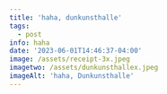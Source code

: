 ```yaml
---
title: 'haha, dunkunsthalle'
tags:
  - post
info: haha
date: '2023-06-01T14:46:37-04:00'
image: /assets/receipt-3x.jpeg
imagetwo: /assets/dunkunsthallex.jpeg
imageAlt: 'haha, Dunkunsthalle'
---
```



